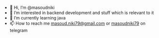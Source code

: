 - 👋 Hi, I’m @masoudniki
- 👀 I’m interested in backend development and stuff which is relevant to it
- 🌱 I’m currently learning java
- 📫 How to reach me masoud.niki79@gmail.com or [masoudniki79](https://t.me/masoudniki) on telegram

<!---
masoudniki/masoudniki is a ✨ special ✨ repository because its `README.md` (this file) appears on your GitHub profile.
You can click the Preview link to take a look at your changes.
--->
